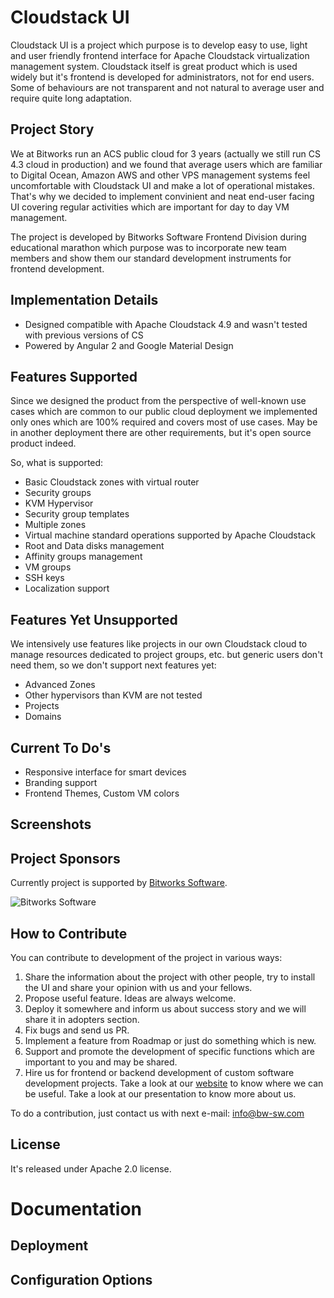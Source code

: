 # Cloudstack UI
Cloudstack UI is a project which purpose is to develop easy to use, light and user friendly frontend interface for Apache Cloudstack virtualization management system. Cloudstack itself is great product which is used widely but it's frontend is developed for administrators, not for end users. Some of behaviours are not transparent and not natural to average user and require quite long adaptation.

## Project Story

We at Bitworks run an ACS public cloud for 3 years (actually we still run CS 4.3 cloud in production) and we found that average users which are familiar to Digital Ocean, Amazon AWS and other VPS management systems feel uncomfortable with Cloudstack UI and make a lot of operational mistakes. That's why we decided to implement convinient and neat end-user facing UI covering regular activities which are important for day to day VM management.

The project is developed by Bitworks Software Frontend Division during educational marathon which purpose was to incorporate new team members and show them our standard development instruments for frontend development.

## Implementation Details

* Designed compatible with Apache Cloudstack 4.9 and wasn't tested with previous versions of CS
* Powered by Angular 2 and Google Material Design

## Features Supported

Since we designed the product from the perspective of well-known use cases which are common to our public cloud deployment we implemented only ones which are 100% required and covers most of use cases. May be in another deployment there are other requirements, but it's open source product indeed. 

So, what is supported:

* Basic Cloudstack zones with virtual router
* Security groups
* KVM Hypervisor
* Security group templates
* Multiple zones
* Virtual machine standard operations supported by Apache Cloudstack
* Root and Data disks management
* Affinity groups management
* VM groups
* SSH keys
* Localization support


## Features Yet Unsupported

We intensively use features like projects in our own Cloudstack cloud to manage resources dedicated to project groups, etc. but generic users don't need them, so we don't support next features yet:

* Advanced Zones
* Other hypervisors than KVM are not tested
* Projects
* Domains

## Current To Do's

* Responsive interface for smart devices
* Branding support
* Frontend Themes, Custom VM colors

## Screenshots

## Project Sponsors

Currently project is supported by [Bitworks Software](https://bitworks.software/).

![Bitworks Software](https://raw.githubusercontent.com/bwsw/bwsw.github.io/master/15047882.png)

## How to Contribute

You can contribute to development of the project in various ways:

1. Share the information about the project with other people, try to install the UI and share your opinion with us and your fellows.
2. Propose useful feature. Ideas are always welcome. 
3. Deploy it somewhere and inform us about success story and we will share it in adopters section.
4. Fix bugs and send us PR.
5. Implement a feature from Roadmap or just do something which is new.
6. Support and promote the development of specific functions which are important to you and may be shared.
7. Hire us for frontend or backend development of custom software development projects. Take a look at our [website](https://bitworks.software/) to know where we can be useful. Take a look at our presentation to know more about us.

To do a contribution, just contact us with next e-mail: info@bw-sw.com

## License

It's released under Apache 2.0 license.

# Documentation

## Deployment

## Configuration Options

